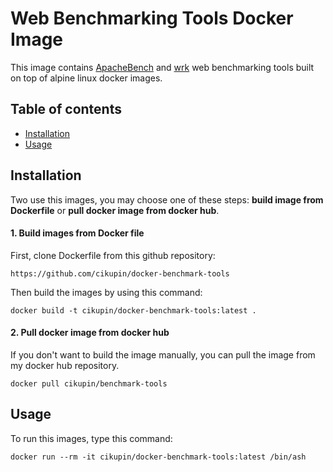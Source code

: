 Web Benchmarking Tools Docker Image
===================================

This image contains [ApacheBench](https://httpd.apache.org/docs/2.4/programs/ab.html) and [wrk](https://github.com/wg/wrk) web benchmarking tools built on top of alpine linux docker images.

Table of contents
-----------------
* [Installation](#installation)
* [Usage](#usage)

Installation
------------

Two use this images, you may choose one of these steps: **build image from Dockerfile** or **pull docker image from docker hub**.

#### 1. Build images from Docker file

First, clone Dockerfile from this github repository:

```
https://github.com/cikupin/docker-benchmark-tools
```

Then build the images by using this command:

```
docker build -t cikupin/docker-benchmark-tools:latest .
```

#### 2. Pull docker image from docker hub

If you don't want to build the image manually, you can pull the image from my docker hub repository.

```
docker pull cikupin/benchmark-tools
```

Usage
-----

To run this images, type this command:

```
docker run --rm -it cikupin/docker-benchmark-tools:latest /bin/ash
```
